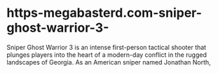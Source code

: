 # https-megabasterd.com-sniper-ghost-warrior-3-
Sniper Ghost Warrior 3 is an intense first-person tactical shooter that plunges players into the heart of a modern-day conflict in the rugged landscapes of Georgia. As an American sniper named Jonathan North,
